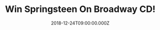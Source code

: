---
campaign-uuid: "c-5a969f3d-0fba-489c-a4f3-0069e2c7e023"
type: "Competition"
category: "Music"
date: "2018-12-24T09:00:00.000Z"
end-date: "2019-01-24T23:59:00.000Z"
disable-form: false
is_promoted: false
has_entry_page: true
title: "Win Springsteen On Broadway CD!"
competition-description: "<p>Springsteen On Broadway is the new album of music and\
  \ stories by Bruce Springsteen, and the soundtrack to the Netflix film of the same\
  \ name. The album is the complete live performance of the show, and available physically\
  \ as a 2 CD set, or on vinyl as a 4 LP set, as well as digitally.</p>\n<p>Want it\
  \ to be yours? Click below for a chance to win!</p>\n"
hero-header: "Win Springsteen On Broadway CD!"
terms-confirmation: "N/A"
banner-img: "https://assets.expresslyapp.com/asset-eb7780d4-a4ca-446d-9b09-13ff2d1cfb8e.jpg"
logo-left-href: "aaa.nme.com"
logo-left-image: "https://assets.expresslyapp.com/asset-d1de912e-7ff6-4dcd-bbab-c3d57a40f5ef.jpg"
logo-left-title: "Sony Pictures"
bg-image-hero: "https://assets.expresslyapp.com/asset-7700904f-27c1-4e2f-96d8-f6f48a02a8ff.jpg"
bg-image-first: "https://assets.expresslyapp.com/asset-a51d58f8-c94d-4ed8-b7c9-3b188f7b5e1c.jpg"
section1-content: "<p>Springsteen On Broadway is the solo acoustic performance written\
  \ and performed by Tony Award, Academy Award, and 20-time Grammy Award winner Bruce\
  \ Springsteen. Based on his worldwide best-selling autobiography 'Born to Run,'\
  \ SPRINGSTEEN ON BROADWAY is a unique evening with Bruce, his guitar, a piano, and\
  \ his very personal stories. In addition, the show features a special appearance\
  \ by Patti Scialfa.</p> \n<p>Bruce Springsteen's historic sold-out series of performances\
  \ of his one man show began previews on October 3, 2017 and officially opened October\
  \ 12, 2017. The show was extended three times after its initial eight-week run,\
  \ and ran on Broadway at The Walter Kerr Theatre through December 15, 2018, bringing\
  \ the total number of performances to 236.</p>\n<p>If you can’t wait to have it,\
  \ enter the form below for a chance to win and get ready to listen to Springsteen\
  \ On Broadway CD anywhere now!\n"
entry-title: "Win Springsteen On Broadway CD!"
entry-content: "<p>Enter the draw to win Springsteen On Broadway CD by completing\
  \ the form below before 24th of January 2019.</p>\n"
has-winner: true
winner-title: "CONGRATULATIONS to Claire B. who won Springsteen On Broadway CD!"
winner-banner: "https://assets.expresslyapp.com/asset-368b0a72-6cf7-4063-bd5c-d1f2752f448a.jpg"
prize-description: "Springsteen On Broadway CD."
special-conditions: "Multiple entries are allowed up to one every day.\r\nThis competition\
  \ is also available on: http://club.expressly.io/competitons/bruce-springsteen-on-broadway-cd"
country-restrictions:
- "GB"
---